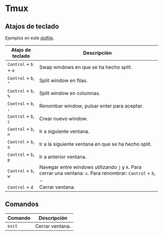 # Tmux

## Atajos de teclado

Ejemplos en este [dotfile](https://github.com/CarlosAMolina/dotfiles/blob/main/scripts/.config/.tmux.conf).

Atajo de teclado      | Descripción
----------------------|-----------------------------------------------------------
`Control` + `b` + `o` | Swap windows en que se ha hecho split.
`Control` + `b`, `"`  | Split window en filas.
`Control` + `b`, `%`  | Split window en columnas.
`Control` + `b`, `,`  | Renombar window, pulsar enter para aceptar.
`Control` + `b`, `c`  | Crear nuevo window.
`Control` + `b`, `n`  | Ir a siguiente ventana.
`Control` + `b`, `o`  | Ir a la siguiente ventana en que se ha hecho split.
`Control` + `b`, `p`  | Ir a anterior ventana.
`Control` + `b`, `w`  | Navegar entre windows utilizando `j` y `k`. Para cerrar una ventana: `x`. Para renombrar: `Control` + `b`, `,`.
`Control` + `d`       | Cerrar ventana.

## Comandos

Comando               | Descripción
----------------------|-----------------------------------------------------------
`exit`                | Cerrar ventana.
